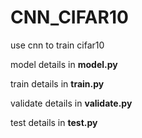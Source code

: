 # CNN_CIFAR10

use cnn to train cifar10

model details in **model.py**

train details in **train.py**

validate details in **validate.py**

test details in **test.py**
